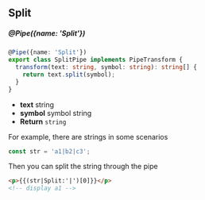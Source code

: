 ## Split

##### @Pipe({name: 'Split'})

```typescript
@Pipe({name: 'Split'})
export class SplitPipe implements PipeTransform {
  transform(text: string, symbol: string): string[] {
    return text.split(symbol);
  }
}
```

- **text** string
- **symbol** symbol string
- **Return** `string`

For example, there are strings in some scenarios

```typescript
const str = 'a1|b2|c3';
```

Then you can split the string through the pipe

```html
<p>{{(str|Split:'|')[0]}}</p>
<!-- display a1 -->
```